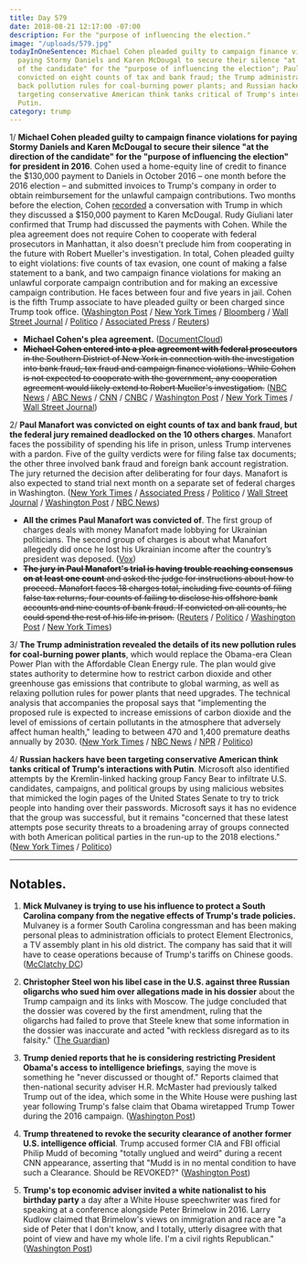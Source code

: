 ```yaml
---
title: Day 579
date: 2018-08-21 12:17:00 -07:00
description: For the "purpose of influencing the election."
image: "/uploads/579.jpg"
todayInOneSentence: Michael Cohen pleaded guilty to campaign finance violations for
  paying Stormy Daniels and Karen McDougal to secure their silence "at the direction
  of the candidate" for the "purpose of influencing the election"; Paul Manafort was
  convicted on eight counts of tax and bank fraud; the Trump administration rolled
  back pollution rules for coal-burning power plants; and Russian hackers have been
  targeting conservative American think tanks critical of Trump's interactions with
  Putin.
category: trump
---
```


1/ **Michael Cohen pleaded guilty to campaign finance violations for paying Stormy Daniels and Karen McDougal to secure their silence "at the direction of the candidate" for the "purpose of influencing the election" for president in 2016**. Cohen used a home-equity line of credit to finance the $130,000 payment to Daniels in October 2016 – one month before the 2016 election – and submitted invoices to Trump's company in order to obtain reimbursement for the unlawful campaign contributions. Two months before the election, Cohen [recorded](https://whatthefuckjusthappenedtoday.com/2018/07/20/day-547/) a conversation with Trump in which they discussed a $150,000 payment to Karen McDougal. Rudy Giuliani later confirmed that Trump had discussed the payments with Cohen. While the plea agreement does not require Cohen to cooperate with federal prosecutors in Manhattan, it also doesn't preclude him from cooperating in the future with Robert Mueller's investigation. In total, Cohen pleaded guilty to eight violations: five counts of tax evasion, one count of making a false statement to a bank, and two campaign finance violations for making an unlawful corporate campaign contribution and for making an excessive campaign contribution. He faces between four and five years in jail. Cohen is the fifth Trump associate to have pleaded guilty or been charged since Trump took office. ([Washington Post](https://www.washingtonpost.com/world/national-security/trumps-longtime-lawyer-michael-cohen-is-in-plea-discussions-with-federal-prosecutors-according-to-a-person-familiar-with-the-matter/2018/08/21/5fbd7f34-8510-11e8-8553-a3ce89036c78_story.html) / [New York Times](https://www.nytimes.com/2018/08/21/nyregion/michael-cohen-plea-deal-trump.html) / [Bloomberg](https://www.bloomberg.com/news/articles/2018-08-21/former-trump-lawyer-michael-cohen-reaches-plea-deal-abc-news) / [Wall Street Journal](https://www.wsj.com/articles/michael-cohen-to-plead-guilty-to-criminal-charges-1534875978) / [Politico](https://www.politico.com/story/2018/08/21/michael-cohen-strikes-plea-deal-with-prosecutors-790646) / [Associated Press](https://apnews.com/74aaf72511d64fceb1d64529207bde64/AP-sources:-Cohen-pleading-to-bank,-campaign-finance-fraud) / [Reuters](https://www.reuters.com/article/us-usa-trump-russia-cohen/former-trump-lawyer-cohen-discussing-plea-deal-with-u-s-prosecutors-nbc-news-idUSKCN1L61PD))

* **Michael Cohen's plea agreement.** ([DocumentCloud](https://www.documentcloud.org/documents/4779494-6adf63af-308a-4336-ae15-7bface27ba42.html#document/p1)) 
* ~~**Michael Cohen entered into a plea agreement with federal prosecutors** in the Southern District of New York in connection with the investigation into bank fraud, tax fraud and campaign finance violations. While Cohen is not expected to cooperate with the government, any cooperation agreement would likely extend to Robert Mueller's investigation.~~ ([NBC News](https://www.nbcnews.com/news/crime-courts/ex-trump-lawyer-michael-cohen-discussing-plea-deal-prosecutors-n902571) / [ABC News](https://abcnews.go.com/Politics/michael-cohen-president-trumps-longtime-personal-attorney-reaches/story?id=57310974) / [CNN](https://www.cnn.com/2018/08/21/politics/michael-cohen-plea-deal-talks/index.html) / [CNBC](https://www.cnbc.com/2018/08/21/former-trump-lawyer-michael-cohen-exploring-possible-plea-deal.html) / [Washington Post](https://www.washingtonpost.com/world/national-security/trumps-longtime-lawyer-michael-cohen-is-in-plea-discussions-with-federal-prosecutors-according-to-a-person-familiar-with-the-matter/2018/08/21/5fbd7f34-8510-11e8-8553-a3ce89036c78_story.html) / [New York Times](https://www.nytimes.com/2018/08/21/nyregion/michael-cohen-plea-deal-trump.html) / [Wall Street Journal](https://www.wsj.com/articles/michael-cohen-to-plead-guilty-to-criminal-charges-1534875978))

2/ **Paul Manafort was convicted on eight counts of tax and bank fraud, but the federal jury remained deadlocked on the 10 others charges**. Manafort faces the possibility of spending his life in prison, unless Trump intervenes with a pardon. Five of the guilty verdicts were for filing false tax documents; the other three involved bank fraud and foreign bank account registration. The jury returned the decision after deliberating for four days. Manafort is also expected to stand trial next month on a separate set of federal charges in Washington. ([New York Times](https://www.nytimes.com/2018/08/21/us/politics/paul-manafort-trial-verdict.html) / [Associated Press](https://apnews.com/c5cfc66180a740a28b2d1dd25c76849d/Ex-Trump-campaign-chairman-Paul-Manafort-guilty-of-8-charges) / [Politico](https://www.politico.com/story/2018/08/21/paul-manafort-verdict-updates-790591) / [Wall Street Journal](https://www.wsj.com/articles/paul-manafort-jury-trial-verdict-day4-1534861860) / [Washington Post](https://www.washingtonpost.com/world/national-security/manafort-jury-suggests-it-cannot-come-to-a-consensus-on-a-single-count/2018/08/21/a2478ac0-a559-11e8-a656-943eefab5daf_story.html) / [NBC News](https://www.nbcnews.com/news/all/manafort-convicted-8-counts-n901231))

* **All the crimes Paul Manafort was convicted of**. The first group of charges deals with money Manafort made lobbying for Ukrainian politicians. The second group of charges is about what Manafort allegedly did once he lost his Ukrainian income after the country’s president was deposed. ([Vox](https://www.vox.com/2018/8/21/17692626/manafort-guilty-charges-verdict))
* ~~**The jury in Paul Manafort's trial is having trouble reaching consensus on at least one count** and asked the judge for instructions about how to proceed. Manafort faces 18 charges total, including five counts of filing false tax returns, four counts of failing to disclose his offshore bank accounts and nine counts of bank fraud. If convicted on all counts, he could spend the rest of his life in prison.~~ ([Reuters](https://www.reuters.com/article/us-trump-russia-manafort/judge-encourages-manafort-jury-to-reach-unanimous-consensus-idUSKCN1L60WU) / [Politico](https://www.politico.com/story/2018/08/21/paul-manafort-verdict-updates-790591) / [Washington Post](https://www.washingtonpost.com/world/national-security/manafort-jury-suggests-it-cannot-come-to-a-consensus-on-a-single-count/2018/08/21/a2478ac0-a559-11e8-a656-943eefab5daf_story.html) / [New York Times](https://www.nytimes.com/2018/08/21/us/politics/paul-manafort-trial.html))

3/ **The Trump administration revealed the details of its new pollution rules for coal-burning power plants**, which would replace the Obama-era Clean Power Plan with the Affordable Clean Energy rule. The plan would give states authority to determine how to restrict carbon dioxide and other greenhouse gas emissions that contribute to global warming, as well as relaxing pollution rules for power plants that need upgrades. The technical analysis that accompanies the proposal says that "implementing the proposed rule is expected to increase emissions of carbon dioxide and the level of emissions of certain pollutants in the atmosphere that adversely affect human health," leading to between 470 and 1,400 premature deaths annually by 2030. ([New York Times](https://www.nytimes.com/2018/08/21/climate/epa-coal-pollution-deaths.html) / [NBC News](https://www.nbcnews.com/politics/white-house/trump-plan-rolls-back-obama-s-coal-emission-standards-n902481) / [NPR](https://www.npr.org/2018/08/21/639396683/trump-moves-to-let-states-regulate-coal-plant-emissions) / [Politico](https://www.politico.com/story/2018/08/21/trump-issues-rollback-of-obamas-biggest-climate-rule-790226))

4/ **Russian hackers have been targeting conservative American think tanks critical of Trump's interactions with Putin**. Microsoft also identified attempts by the Kremlin-linked hacking group Fancy Bear to infiltrate U.S. candidates, campaigns, and political groups by using malicious websites that mimicked the login pages of the United States Senate to try to trick people into handing over their passwords. Microsoft says it has no evidence that the group was successful, but it remains "concerned that these latest attempts pose security threats to a broadening array of groups connected with both American political parties in the run-up to the 2018 elections." ([New York Times](https://www.nytimes.com/2018/08/21/us/politics/russia-cyber-hack.html) / [Politico](https://www.politico.com/story/2018/08/21/russia-cyberattacks-microsoft-fancy-bear-790211))

---

## Notables.

1. **Mick Mulvaney is trying to use his influence to protect a South Carolina company from the negative effects of Trump's trade policies.** Mulvaney is a former South Carolina congressman and has been making personal pleas to administration officials to protect Element Electronics, a TV assembly plant in his old district. The company has said that it will have to cease operations because of Trump's tariffs on Chinese goods. ([McClatchy DC](https://www.mcclatchydc.com/news/politics-government/article217018380.html))

2. **Christopher Steel won his libel case in the U.S. against three Russian oligarchs who sued him over allegations made in his dossier** about the Trump campaign and its links with Moscow. The judge concluded that the dossier was covered by the first amendment, ruling that the oligarchs had failed to prove that Steele knew that some information in the dossier was inaccurate and acted "with reckless disregard as to its falsity." ([The Guardian](https://www.theguardian.com/us-news/2018/aug/21/author-of-trump-russia-dossier-wins-libel-case-in-us-court-christopher-steele))

3. **Trump denied reports that he is considering restricting President Obama's access to intelligence briefings**, saying the move is something he "never discussed or thought of." Reports claimed that then-national security adviser H.R. McMaster had previously talked Trump out of the idea, which some in the White House were pushing last year following Trump's false claim that Obama wiretapped Trump Tower during the 2016 campaign. ([Washington Post](https://www.washingtonpost.com/politics/trump-denies-report-that-he-considered-restricting-obamas-intelligence-briefings/2018/08/21/1b0fe466-a532-11e8-8fac-12e98c13528d_story.html?utm_term=.8ffa5ece14b9))

4. **Trump threatened to revoke the security clearance of another former U.S. intelligence official**. Trump accused former CIA and FBI official Philip Mudd of becoming "totally unglued and weird" during a recent CNN appearance, asserting that "Mudd is in no mental condition to have such a Clearance. Should be REVOKED?" ([Washington Post](https://www.washingtonpost.com/politics/trump-threatens-clearance-of-former-official-after-seeing-him-in-heated-tv-debate/2018/08/21/3917e034-a529-11e8-8fac-12e98c13528d_story.html))

5. **Trump's top economic adviser invited a white nationalist to his birthday party** a day after a White House speechwriter was fired for speaking at a conference alongside Peter Brimelow in 2016. Larry Kudlow claimed that Brimelow's views on immigration and race are "a side of Peter that I don't know, and I totally, utterly disagree with that point of view and have my whole life. I'm a civil rights Republican." ([Washington Post](https://www.washingtonpost.com/politics/trump-adviser-larry-kudlow-hosted-publisher-of-white-nationalists-at-his-home/2018/08/21/f418a76c-a55e-11e8-8fac-12e98c13528d_story.html))
